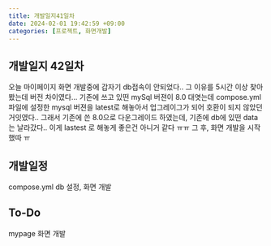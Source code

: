```yaml
---
title: 개발일지41일차
date: 2024-02-01 19:42:59 +09:00
categories: [프로젝트, 화면개발]
---
```


## 개발일지 42일차
<p> 오늘 마이페이지 화면 개발중에 갑자기 db접속이 안되었다.. 그 이유를 5시간 이상 찾아 봤는데 버전 차이였다... 기존에 쓰고 있떤 mySql 버젼이 8.0 대엿는데
compose.yml 파일에 설정한 mysql 버젼을 latest로 해놓아서 업그레이그가 되어 호환이 되지 않았던 거잇였다.. 그래서 기존에 쓴 8.0으로 다운그레이드 하였는데, 기존에 db에 있떤 data는
날라갔다.. 이게 lastest 로 해놓게 좋은건 아니거 같다 ㅠㅠ 그 후, 화면 개발을 시작했따 ㅠ</p>

## 개발일정
<p>compose.yml db 설정, 화면 개발</p>

## To-Do
<p>mypage 화면 개발</p>


